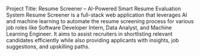 Project Title: Resume Screener – AI-Powered Smart Resume Evaluation System
             Resume Screener is a full-stack web application that leverages AI and machine learning to automate the resume screening process
             for various job roles like Software Developer Intern, Data Analyst, and Machine Learning Engineer. It aims to assist recruiters
             in shortlisting relevant candidates efficiently while also providing applicants with insights, job suggestions, and upskilling
             paths.

